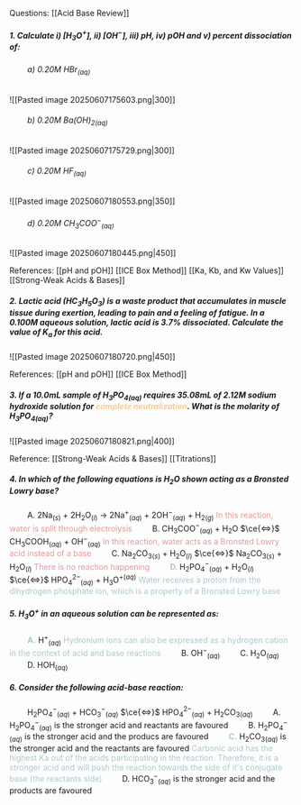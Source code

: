 Questions: [[Acid Base Review]]

##### 1. Calculate i) \[H$_3$O$^+$], ii) \[OH$^-$], iii) pH, iv) pOH and v) percent dissociation of:

###### $\qquad$a) 0.20M HBr$_{(aq)}$

![[Pasted image 20250607175603.png|300]]

###### $\qquad$b) 0.20M Ba(OH)$_2$$_{(aq)}$

![[Pasted image 20250607175729.png|300]]

###### $\qquad$c) 0.20M HF$_{(aq)}$

![[Pasted image 20250607180553.png|350]]

###### $\qquad$d) 0.20M CH$_3$COO$^-$$_{(aq)}$

![[Pasted image 20250607180445.png|450]]

References: [[pH and pOH]] [[ICE Box Method]] [[Ka, Kb, and Kw Values]] [[Strong-Weak Acids & Bases]]

##### 2. Lactic acid (HC$_3$H$_5$O$_3$) is a waste product that accumulates in muscle tissue during exertion, leading to pain and a feeling of fatigue. In a 0.100M aqueous solution, lactic acid is 3.7% dissociated. Calculate the value of K$_a$ for this acid.

![[Pasted image 20250607180720.png|450]]

References: [[pH and pOH]] [[ICE Box Method]]
##### 3. If a 10.0mL sample of H$_3$PO$_4$$_{(aq)}$ requires 35.08mL of 2.12M sodium hydroxide solution for <span style="color:rgb(255, 201, 139)">complete neutralization</span>. What is the molarity of H$_3$PO$_4$$_{(aq)}$?

![[Pasted image 20250607180821.png|400]]

Reference: [[Strong-Weak Acids & Bases]] [[Titrations]]

##### 4. In which of the following equations is H$_2$O shown acting as a Bronsted Lowry base?
$\qquad$A. 2Na$_{(s)}$ + 2H$_2$O$_{(l)}$ -> 2Na$^+$$_{(aq)}$ + 2OH$^-$$_{(aq)}$ + H$_2$$_{(g)}$
<span style="color:rgb(231, 151, 150)">In this reaction, water is split through electrolysis</span>
$\qquad$B. CH$_3$COO$^-$$_{(aq)}$ + H$_2$O $\ce{<=>}$ CH$_3$COOH$_{(aq)}$ + OH$^-$$_{(aq)}$
<span style="color:rgb(231, 151, 150)">In this reaction, water acts as a Bronsted Lowry acid instead of a base</span>
$\qquad$C. Na$_2$CO$_3$$_{(s)}$ + H$_2$O$_{(l)}$ $\ce{<=>}$ Na$_{2}$CO$_{3}$$_{(s)}$ + H$_{2}$O$_{(l)}$
<span style="color:rgb(231, 151, 150)">There is no reaction happening</span>
$\qquad$<span style="font-weight:bold; color:rgb(170, 201, 206)">D. </span>H$_{2}$PO$_{4}$$^{-}$$_{(aq)}$ + H$_{2}$O$_{(l)}$ $\ce{<=>}$ HPO$_{4}$$^{2-}$$_{(aq)}$ + H$_{3}$O$^{+}$$^{(aq)}$
<span style="color:rgb(170, 201, 206)">Water receives a proton from the dihydrogen phosphate ion, which is a property of a Bronsted Lowry base</span>


##### 5. H$_{3}$O$^{+}$ in an aqueous solution can be represented as:
$\qquad$<span style="font-weight:bold; color:rgb(170, 201, 206)">A.</span> H$^{+}$$_{(aq)}$
<span style="color:rgb(170, 201, 206)">Hydronium ions can also be expressed as a hydrogen cation in the context of acid and base reactions</span>
$\qquad$B. OH$^{-}$$_{(aq)}$
$\qquad$C. H$_{2}$O$_{(aq)}$
$\qquad$D. HOH$_{(aq)}$
##### 6. Consider the following acid-base reaction:
$\qquad$H$_{2}$PO$_{4}$$^{-}$$_{(aq)}$ + HCO$_{3}$$^{-}$$_{(aq)}$ $\ce{<=>}$ HPO$_{4}$$^{2-}$$_{(aq)}$ + H$_{2}$CO$_{3}$$_{(aq)}$
$\qquad$A. H$_{2}$PO$_{4}$$^{-}$$_{(aq)}$ is the stronger acid and reactants are favoured
$\qquad$B. H$_{2}$PO$_{4}$$^{-}$$_{(aq)}$ is the stronger acid and the producs are favoured
$\qquad$<span style="font-weight:bold; color:rgb(170, 201, 206)">C.</span> H$_{2}$CO$_{3}$$_{(aq)}$ is the stronger acid and the reactants are favoured
<span style="color:rgb(170, 201, 206)">Carbonic acid has the highest Ka out of the acids participating in the reaction. Therefore, it is a stronger acid and will push the reaction towards the side of it's conjugate base (the reactants side)</span>
$\qquad$D. HCO$_{3}$$^{-}$$_{(aq)}$ is the stronger acid and the products are favoured

